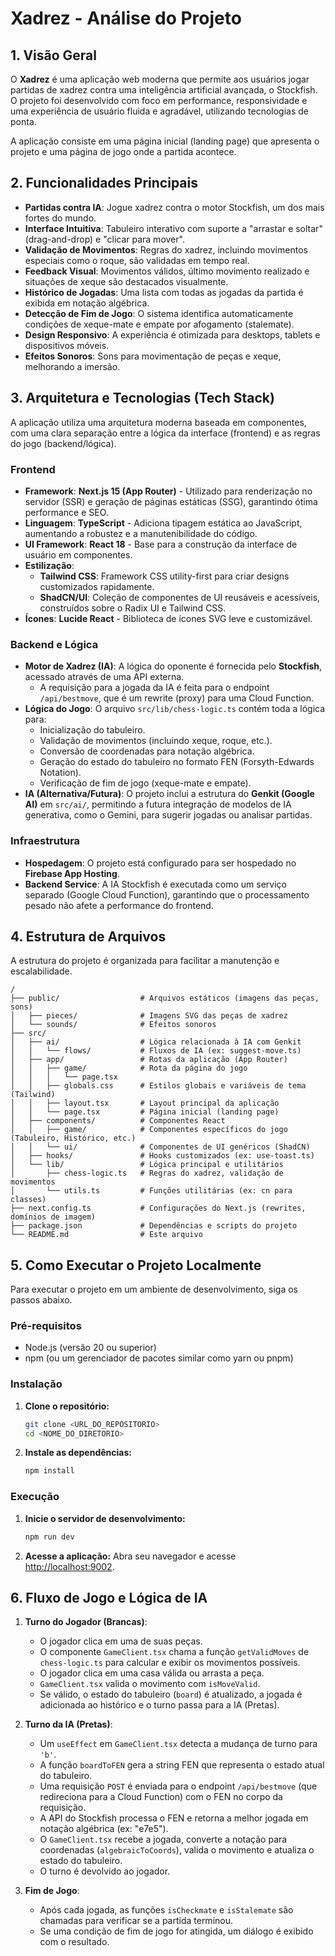 # Xadrez - Análise do Projeto

## 1. Visão Geral

O **Xadrez** é uma aplicação web moderna que permite aos usuários jogar partidas de xadrez contra uma inteligência artificial avançada, o Stockfish. O projeto foi desenvolvido com foco em performance, responsividade e uma experiência de usuário fluida e agradável, utilizando tecnologias de ponta.

A aplicação consiste em uma página inicial (landing page) que apresenta o projeto e uma página de jogo onde a partida acontece.

## 2. Funcionalidades Principais

- **Partidas contra IA**: Jogue xadrez contra o motor Stockfish, um dos mais fortes do mundo.
- **Interface Intuitiva**: Tabuleiro interativo com suporte a "arrastar e soltar" (drag-and-drop) e "clicar para mover".
- **Validação de Movimentos**: Regras do xadrez, incluindo movimentos especiais como o roque, são validadas em tempo real.
- **Feedback Visual**: Movimentos válidos, último movimento realizado e situações de xeque são destacados visualmente.
- **Histórico de Jogadas**: Uma lista com todas as jogadas da partida é exibida em notação algébrica.
- **Detecção de Fim de Jogo**: O sistema identifica automaticamente condições de xeque-mate e empate por afogamento (stalemate).
- **Design Responsivo**: A experiência é otimizada para desktops, tablets e dispositivos móveis.
- **Efeitos Sonoros**: Sons para movimentação de peças e xeque, melhorando a imersão.

## 3. Arquitetura e Tecnologias (Tech Stack)

A aplicação utiliza uma arquitetura moderna baseada em componentes, com uma clara separação entre a lógica da interface (frontend) e as regras do jogo (backend/lógica).

### Frontend

- **Framework**: **Next.js 15 (App Router)** - Utilizado para renderização no servidor (SSR) e geração de páginas estáticas (SSG), garantindo ótima performance e SEO.
- **Linguagem**: **TypeScript** - Adiciona tipagem estática ao JavaScript, aumentando a robustez e a manutenibilidade do código.
- **UI Framework**: **React 18** - Base para a construção da interface de usuário em componentes.
- **Estilização**:
  - **Tailwind CSS**: Framework CSS utility-first para criar designs customizados rapidamente.
  - **ShadCN/UI**: Coleção de componentes de UI reusáveis e acessíveis, construídos sobre o Radix UI e Tailwind CSS.
- **Ícones**: **Lucide React** - Biblioteca de ícones SVG leve e customizável.

### Backend e Lógica

- **Motor de Xadrez (IA)**: A lógica do oponente é fornecida pelo **Stockfish**, acessado através de uma API externa.
  - A requisição para a jogada da IA é feita para o endpoint `/api/bestmove`, que é um rewrite (proxy) para uma Cloud Function.
- **Lógica do Jogo**: O arquivo `src/lib/chess-logic.ts` contém toda a lógica para:
  - Inicialização do tabuleiro.
  - Validação de movimentos (incluindo xeque, roque, etc.).
  - Conversão de coordenadas para notação algébrica.
  - Geração do estado do tabuleiro no formato FEN (Forsyth-Edwards Notation).
  - Verificação de fim de jogo (xeque-mate e empate).
- **IA (Alternativa/Futura)**: O projeto inclui a estrutura do **Genkit (Google AI)** em `src/ai/`, permitindo a futura integração de modelos de IA generativa, como o Gemini, para sugerir jogadas ou analisar partidas.

### Infraestrutura

- **Hospedagem**: O projeto está configurado para ser hospedado no **Firebase App Hosting**.
- **Backend Service**: A IA Stockfish é executada como um serviço separado (Google Cloud Function), garantindo que o processamento pesado não afete a performance do frontend.

## 4. Estrutura de Arquivos

A estrutura do projeto é organizada para facilitar a manutenção e escalabilidade.

```
/
├── public/                  # Arquivos estáticos (imagens das peças, sons)
│   ├── pieces/              # Imagens SVG das peças de xadrez
│   └── sounds/              # Efeitos sonoros
├── src/
│   ├── ai/                  # Lógica relacionada à IA com Genkit
│   │   └── flows/           # Fluxos de IA (ex: suggest-move.ts)
│   ├── app/                 # Rotas da aplicação (App Router)
│   │   ├── game/            # Rota da página do jogo
│   │   │   └── page.tsx
│   │   ├── globals.css      # Estilos globais e variáveis de tema (Tailwind)
│   │   ├── layout.tsx       # Layout principal da aplicação
│   │   └── page.tsx         # Página inicial (landing page)
│   ├── components/          # Componentes React
│   │   ├── game/            # Componentes específicos do jogo (Tabuleiro, Histórico, etc.)
│   │   └── ui/              # Componentes de UI genéricos (ShadCN)
│   ├── hooks/               # Hooks customizados (ex: use-toast.ts)
│   └── lib/                 # Lógica principal e utilitários
│       ├── chess-logic.ts   # Regras do xadrez, validação de movimentos
│       └── utils.ts         # Funções utilitárias (ex: cn para classes)
├── next.config.ts           # Configurações do Next.js (rewrites, domínios de imagem)
├── package.json             # Dependências e scripts do projeto
└── README.md                # Este arquivo
```

## 5. Como Executar o Projeto Localmente

Para executar o projeto em um ambiente de desenvolvimento, siga os passos abaixo.

### Pré-requisitos

- Node.js (versão 20 ou superior)
- npm (ou um gerenciador de pacotes similar como yarn ou pnpm)

### Instalação

1.  **Clone o repositório:**
    ```bash
    git clone <URL_DO_REPOSITORIO>
    cd <NOME_DO_DIRETORIO>
    ```

2.  **Instale as dependências:**
    ```bash
    npm install
    ```

### Execução

1.  **Inicie o servidor de desenvolvimento:**
    ```bash
    npm run dev
    ```

2.  **Acesse a aplicação:**
    Abra seu navegador e acesse [http://localhost:9002](http://localhost:9002).

## 6. Fluxo de Jogo e Lógica de IA

1.  **Turno do Jogador (Brancas)**:
    - O jogador clica em uma de suas peças.
    - O componente `GameClient.tsx` chama a função `getValidMoves` de `chess-logic.ts` para calcular e exibir os movimentos possíveis.
    - O jogador clica em uma casa válida ou arrasta a peça.
    - `GameClient.tsx` valida o movimento com `isMoveValid`.
    - Se válido, o estado do tabuleiro (`board`) é atualizado, a jogada é adicionada ao histórico e o turno passa para a IA (Pretas).

2.  **Turno da IA (Pretas)**:
    - Um `useEffect` em `GameClient.tsx` detecta a mudança de turno para `'b'`.
    - A função `boardToFEN` gera a string FEN que representa o estado atual do tabuleiro.
    - Uma requisição `POST` é enviada para o endpoint `/api/bestmove` (que redireciona para a Cloud Function) com o FEN no corpo da requisição.
    - A API do Stockfish processa o FEN e retorna a melhor jogada em notação algébrica (ex: "e7e5").
    - O `GameClient.tsx` recebe a jogada, converte a notação para coordenadas (`algebraicToCoords`), valida o movimento e atualiza o estado do tabuleiro.
    - O turno é devolvido ao jogador.

3.  **Fim de Jogo**:
    - Após cada jogada, as funções `isCheckmate` e `isStalemate` são chamadas para verificar se a partida terminou.
    - Se uma condição de fim de jogo for atingida, um diálogo é exibido com o resultado.
